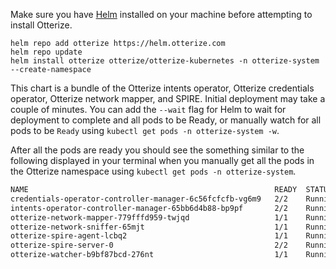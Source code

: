    Make sure you have [Helm](https://helm.sh/docs/intro/install/) installed on your machine before attempting to install Otterize.

   ```shell
   helm repo add otterize https://helm.otterize.com
   helm repo update
   helm install otterize otterize/otterize-kubernetes -n otterize-system --create-namespace
   ```

This chart is a bundle of the Otterize intents operator, Otterize credentials operator, Otterize network mapper, and SPIRE.
Initial deployment may take a couple of minutes.
You can add the `--wait` flag for Helm to wait for deployment to complete and all pods to be Ready, or manually watch for all pods to be `Ready` using `kubectl get pods -n otterize-system -w`.

After all the pods are ready you should see the something similar to the following displayed in your terminal when you manually get all the pods in the Otterize namespace using `kubectl get pods -n otterize-system`.

``` bash
NAME                                                       READY  STATUS  RESTARTS AGE
credentials-operator-controller-manager-6c56fcfcfb-vg6m9   2/2    Running   0     9s
intents-operator-controller-manager-65bb6d4b88-bp9pf       2/2    Running   0     9s
otterize-network-mapper-779fffd959-twjqd                   1/1    Running   0     9s
otterize-network-sniffer-65mjt                             1/1    Running   0     9s
otterize-spire-agent-lcbq2                                 1/1    Running   0     9s
otterize-spire-server-0                                    2/2    Running   0     9s
otterize-watcher-b9bf87bcd-276nt                           1/1    Running   0     9s
```
